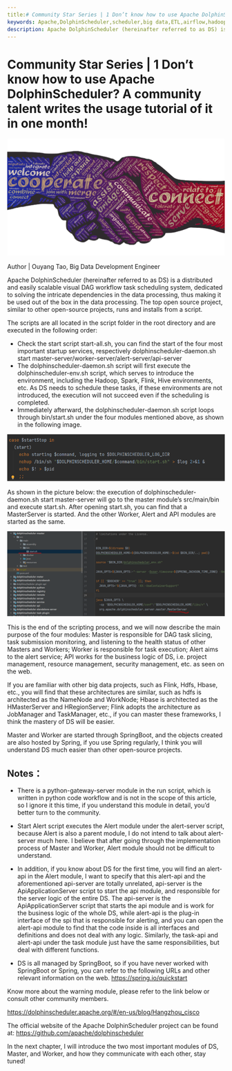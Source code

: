 ```yaml
---
title:# Community Star Series | 1 Don’t know how to use Apache DolphinScheduler? A community talent writes the usage tutorial of it in one month!
keywords: Apache,DolphinScheduler,scheduler,big data,ETL,airflow,hadoop,orchestration,dataops,Meetup
description: Apache DolphinScheduler (hereinafter referred to as DS) is a distributed and easily scalable visual DAG workflow task scheduling system
---
```


# Community Star Series | 1 Don’t know how to use Apache DolphinScheduler? A community talent writes the usage tutorial of it in one month!

<div align=center>
<img src="/img/2022-05-23/en/1.png"/>
</div>

Author | Ouyang Tao, Big Data Development Engineer

Apache DolphinScheduler (hereinafter referred to as DS) is a distributed and easily scalable visual DAG workflow task scheduling system, dedicated to solving the intricate dependencies in the data processing, thus making it be used out of the box in the data processing. The top open source project, similar to other open-source projects, runs and installs from a script.

The scripts are all located in the script folder in the root directory and are executed in the following order:

- Check the start script start-all.sh, you can find the start of the four most important startup services, respectively dolphinscheduler-daemon.sh start master-server/worker-server/alert-server/api-server
- The dolphinscheduler-daemon.sh script will first execute the dolphinscheduler-env.sh script, which serves to introduce the environment, including the Hadoop, Spark, Flink, Hive environments, etc. As DS needs to schedule these tasks, if these environments are not introduced, the execution will not succeed even if the scheduling is completed.
- Immediately afterward, the dolphinscheduler-daemon.sh script loops through bin/start.sh under the four modules mentioned above, as shown in the following image.

<div align=center>
<img src="/img/2022-05-23/en/2.png"/>
</div>

As shown in the picture below: the execution of dolphinscheduler-daemon.sh start master-server will go to the master module’s src/main/bin and execute start.sh. After opening start.sh, you can find that a MasterServer is started. And the other Worker, Alert and API modules are started as the same.

<div align=center>
<img src="/img/2022-05-23/en/3.png"/>
</div>

This is the end of the scripting process, and we will now describe the main purpose of the four modules: Master is responsible for DAG task slicing, task submission monitoring, and listening to the health status of other Masters and Workers; Worker is responsible for task execution; Alert aims to the alert service; API works for the business logic of DS, i.e. project management, resource management, security management, etc. as seen on the web.

If you are familiar with other big data projects, such as Flink, Hdfs, Hbase, etc., you will find that these architectures are similar, such as hdfs is architected as the NameNode and WorkNode; Hbase is architected as the HMasterServer and HRegionServer; Flink adopts the architecture as JobManager and TaskManager, etc., if you can master these frameworks, I think the mastery of DS will be easier.

Master and Worker are started through SpringBoot, and the objects created are also hosted by Spring, if you use Spring regularly, I think you will understand DS much easier than other open-source projects.

## **Notes**：

- There is a python-gateway-server module in the run script, which is written in python code workflow and is not in the scope of this article, so I ignore it this time, if you understand this module in detail, you’d better turn to the community.

- Start Alert script executes the Alert module under the alert-server script, because Alert is also a parent module, I do not intend to talk about alert-server much here. I believe that after going through the implementation process of Master and Worker, Alert module should not be difficult to understand.

- In addition, if you know about DS for the first time, you will find an alert-api in the Alert module, I want to specify that this alert-api and the aforementioned api-server are totally unrelated, api-server is the ApiApplicationServer script to start the api module, and responsible for the server logic of the entire DS. The api-server is the ApiApplicationServer script that starts the api module and is work for the business logic of the whole DS, while alert-api is the plug-in interface of the spi that is responsible for alerting, and you can open the alert-api module to find that the code inside is all interfaces and definitions and does not deal with any logic. Similarly, the task-api and alert-api under the task module just have the same responsibilities, but deal with different functions.

- DS is all managed by SpringBoot, so if you have never worked with SpringBoot or Spring, you can refer to the following URLs and other relevant information on the web. https://spring.io/quickstart

Know more about the warning module, please refer to the link below or consult other community members.

https://dolphinscheduler.apache.org/#/en-us/blog/Hangzhou_cisco

The official website of the Apache DolphinScheduler project can be found at: https://github.com/apache/dolphinscheduler

In the next chapter, I will introduce the two most important modules of DS, Master, and Worker, and how they communicate with each other, stay tuned!
